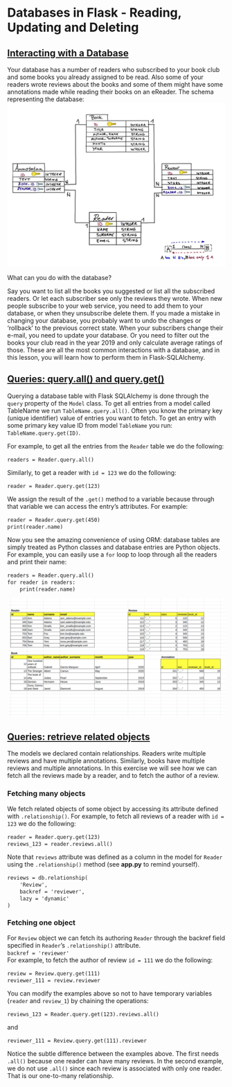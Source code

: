 # Databases in Flask - Reading, Updating and Deleting

## [Interacting with a Database](https://www.codecademy.com/courses/learn-flask/lessons/flask-read-update-delete-database/exercises/interacting-with-database)

Your database has a number of readers who subscribed to your book club and some books you already assigned to be read. 
Also some of your readers wrote reviews about the books and some of them might have some annotations made while reading their books on an eReader. 
The schema representing the database:
![database shema](images/books-schema.webp)

What can you do with the database?

Say you want to list all the books you suggested or list all the subscribed readers. 
Or let each subscriber see only the reviews they wrote. 
When new people subscribe to your web service, you need to add them to your database, or when they unsubscribe delete them. 
If you made a mistake in changing your database, you probably want to undo the changes or ‘rollback’ to the previous correct state. 
When your subscribers change their e-mail, you need to update your database. 
Or you need to filter out the books your club read in the year 2019 and only calculate average ratings of those. 
These are all the most common interactions with a database, and in this lesson, you will learn how to perform them in Flask-SQLAlchemy.

## [Queries: query.all() and query.get()](https://www.codecademy.com/courses/learn-flask/lessons/flask-read-update-delete-database/exercises/query-all-and-query-get)

Querying a database table with Flask SQLAlchemy is done through the `query` property of the `Model` class. 
To get all entries from a model called TableName we run `TableName.query.all()`. 
Often you know the primary key (unique identifier) value of entries you want to fetch. 
To get an entry with some primary key value ID from model `TableName` you run: `TableName.query.get(ID)`.

For example, to get all the entries from the `Reader` table we do the following:
```
readers = Reader.query.all()
```
Similarly, to get a reader with `id = 123` we do the following:
```
reader = Reader.query.get(123)
```
We assign the result of the `.get()` method to a variable because through that variable we can access the entry’s attributes. 
For example:
```
reader = Reader.query.get(450)
print(reader.name)
```
Now you see the amazing convenience of using ORM: database tables are simply treated as Python classes and database entries are Python objects. 
For example, you can easily use a `for` loop to loop through all the readers and print their name:
```
readers = Reader.query.all()
for reader in readers: 
    print(reader.name)
```
![database entries](images/database-entries.webp)

## [Queries: retrieve related objects](https://www.codecademy.com/courses/learn-flask/lessons/flask-read-update-delete-database/exercises/queries-related-objects)

The models we declared contain relationships. 
Readers write multiple reviews and have multiple annotations. 
Similarly, books have multiple reviews and multiple annotations. 
In this exercise we will see how we can fetch all the reviews made by a reader, and to fetch the author of a review.

### Fetching many objects

We fetch related objects of some object by accessing its attribute defined with `.relationship()`. 
For example, to fetch all reviews of a reader with `id = 123` we do the following:
```
reader = Reader.query.get(123)
reviews_123 = reader.reviews.all()
```
Note that `reviews` attribute was defined as a column in the model for `Reader` using the `.relationship()` method (see **app.py** to remind yourself). 
```
reviews = db.relationship(
    'Review', 
    backref = 'reviewer', 
    lazy = 'dynamic'
)
```

### Fetching one object

For `Review` object we can fetch its authoring `Reader` through the backref field specified in `Reader`’s `.relationship()` attribute.  
`backref = 'reviewer'`  
For example, to fetch the author of review `id = 111` we do the following:
```
review = Review.query.get(111)
reviewer_111 = review.reviewer
```
You can modify the examples above so not to have temporary variables (`reader` and `review_1`) by chaining the operations:
```
reviews_123 = Reader.query.get(123).reviews.all()
```
and
```
reviewer_111 = Review.query.get(111).reviewer
```
Notice the subtle difference between the examples above. 
The first needs `.all()` because one reader can have many reviews. 
In the second example, we do not use `.all()` since each review is associated with only one reader. 
That is our one-to-many relationship.










